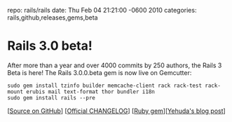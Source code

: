 repo: rails/rails
date: Thu Feb 04 21:21:00 -0600 2010
categories: rails,github,releases,gems,beta

#  Rails 3.0 beta!

After more than a year and over 4000 commits by 250 authors, the Rails 3 Beta is here!
The Rails 3.0.0.beta gem is now live on Gemcutter:

    sudo gem install tzinfo builder memcache-client rack rack-test rack-mount erubis mail text-format thor bundler i18n
    sudo gem install rails --pre

[[Source on GitHub](http://github.com/rails/rails)] [[Official CHANGELOG](http://guides.rails.info/3_0_release_notes.html)] [[Ruby gem](http://gemcutter.org/gems/rails/versions/3.0.0.beta)][[Yehuda's blog post](http://www.engineyard.com/blog/2010/rails-3-beta-is-out-a-retrospective/)] 
